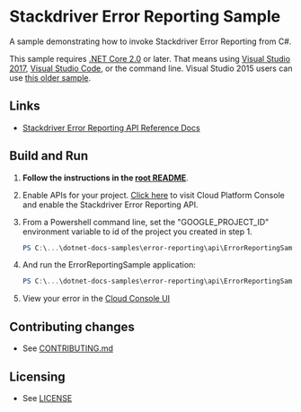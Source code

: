 # Stackdriver Error Reporting Sample

A sample demonstrating how to invoke Stackdriver Error Reporting from C#.

This sample requires [.NET Core 2.0](https://www.microsoft.com/net/core) or later.  That means using 
[Visual Studio 2017](https://www.visualstudio.com/), [Visual Studio Code](https://code.visualstudio.com/), 
or the command line.  Visual Studio 2015 users can use 
[this older sample](https://github.com/GoogleCloudPlatform/dotnet-docs-samples/tree/vs2015/error-reporting/api).

## Links

- [Stackdriver Error Reporting API Reference Docs](https://cloud.google.com/error-reporting/reference/rest/)

## Build and Run

1.  **Follow the instructions in the [root README](../../README.md)**.

2.  Enable APIs for your project.
    [Click here](https://console.cloud.google.com/flows/enableapi?apiid=clouderrorreporting.googleapis.com&showconfirmation=true)
    to visit Cloud Platform Console and enable the Stackdriver Error Reporting API.

3.  From a Powershell command line, set the "GOOGLE_PROJECT_ID" environment variable to id of the project you created in step 1.

    ```ps1
    PS C:\...\dotnet-docs-samples\error-reporting\api\ErrorReportingSample> $env:GOOGLE_PROJECT_ID="your project id"
    ```


4.  And run the ErrorReportingSample application:
    ```ps1
    PS C:\...\dotnet-docs-samples\error-reporting\api\ErrorReportingSample> dotnet run
    ```

4.  View your error in the [Cloud Console UI](https://console.cloud.google.com/errors)
	
## Contributing changes

* See [CONTRIBUTING.md](../../CONTRIBUTING.md)

## Licensing

* See [LICENSE](../../LICENSE)